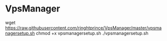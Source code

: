 # VpsManager

wget https://raw.githubusercontent.com/ringhtprince/VpsManager/master/vpsmanagersetup.sh
chmod +x vpsmanagersetup.sh
./vpsmanagersetup.sh
